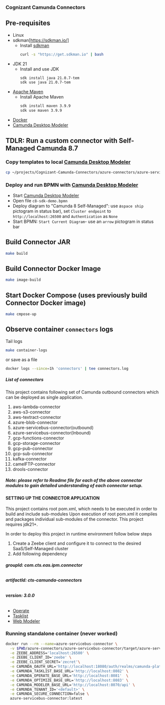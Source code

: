### Cognizant Camunda Connectors

## Pre-requisites

* Linux
* sdkman[https://sdkman.io/]
  - Install [sdkman](https://sdkman.io/install)
    ```bash
    curl -s "https://get.sdkman.io" | bash
    ```
* JDK 21
  - Install and use JDK
    ```bash
    sdk install java 21.0.7-tem
    sdk use java 21.0.7-tem
    ```
* [Apache Maven](https://maven.apache.org/install.html)
  - Install Apache Maven 
    ```bash
    sdk install maven 3.9.9
    sdk use maven 3.9.9
    ```    
* [Docker](https://docs.docker.com/engine/install/)
* [Camunda Desktop Modeler](https://camunda.com/download/modeler/)

## TDLR: Run a custom connector with Self-Managed Camunda 8.7

### Copy templates to local [Camunda Desktop Modeler](https://camunda.com/download/modeler/)

```bash
cp ~/projects/Cognizant-Camunda-Connectors/azure-connectors/azure-servicebus-connector/element-template/*.json ~/.config/camunda-modeler/resources/element-templates/
```

### Deploy and run BPMN with [Camunda Desktop Modeler](https://camunda.com/download/modeler/)

- Start [Camunda Desktop Modeler](https://camunda.com/download/modeler/)
- Open file `c8-sdk-demo.bpmn`
- Deploy diagram to "Camunda 8 Self-Managed": use a`space ship` pictogram in status bar), set `Cluster endpoint` to `http://localhost:26500` and `Authentication` as `None`
- Start BPMN: `Start Current Diagram`- use an `arrow` pictogram in status bar

## Build Connector JAR

```bash
make build
```

## Build Connector Docker Image 

```bash
make image-build
```

## Start Docker Compose (uses previously build Connector Docker image)

```bash
make cmpose-up
```

## Observe container `connectors` logs

Tail logs
```bash
make container-logs
```

or save as a file

```bash
docker logs --since=1h 'connectors' | tee connectors.log
```

##### **List of connectors**
This project contains following set of Camunda outbound connectors which can be deployed as single application.


1) aws-lambda-connector
2) aws-s3-connector
3) aws-textract-connector
4) azure-blob-connector
5) azure-servicebus-connector(outbound)
6) azure-servicebus-connector(Inbound)
7) gcp-functions-connector
8) gcp-storage-connector
9) gcp-pub-connector
10) gcp-sub-connector	
11) kafka-connector
12) camelFTP-connector
13) drools-connector

##### **Note: please refer to Readme file for each of the above connector modules to gain detailed understanding of each connector setup.**

#### **SETTING UP THE CONNECTOR APPLICATION**
This project contains root pom.xml, which needs to be executed in order to build and include sub-modules
Upon execution of root pom.xml it compiles and packages individual sub-modules of the connector.
This project requires jdk21+.

In order to deploy this project in runtime environment follow below steps

1) Create a Zeebe client and configure it to connect to the desired SaaS/Self-Managed cluster
2) Add following dependency 
  ###### **groupId: com.cts.eas.ipm.connector**
  ###### **artifactId: cts-camunda-connectors**
  ###### **version: 3.0.0**
 

* [Operate](http://localhost:8081)
* [Tasklist](http://localhost:8082)
* [Web Modeler](http://localhost:8070)

### Running standalone container (never worked)

```bash
docker run --rm --name=azure-servicebus-connector \
  -v $PWD/azure-connectors/azure-servicebus-connector/target/azure-servicebus-connector-3.0.0.jar:/opt/app/ \
  -e ZEEBE_ADDRESS='localhost:26500' \
  -e ZEEBE_CLIENT_ID='zeebe' \
  -e ZEEBE_CLIENT_SECRET='zecret'\
  -e CAMUNDA_OAUTH_URL='http://localhost:18080/auth/realms/camunda-platform/protocol/openid-connect/token' \
  -e CAMUNDA_TASKLIST_BASE_URL='http://localhost:8082' \
  -e CAMUNDA_OPERATE_BASE_URL='http://localhost:8081'  \
  -e CAMUNDA_OPTIMIZE_BASE_URL='http://localhost:8083' \
  -e CAMUNDA_MODELER_BASE_URL='http://localhost:8070/api' \
  -e CAMUNDA_TENANT_ID='<default>' \
  -e CAMUNDA_SECURE_CONNECTION=false \
  azure-servicebus-connector:latest
```  